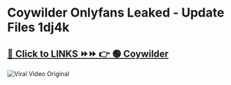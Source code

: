 
 # Coywilder Onlyfans Leaked - Update Files 1dj4k

## <h2><a href="https://clipsfans.com/Coywilder&ref=git">🔗 Click to LINKS ⏩⏩ 👉 🟢 Coywilder </a></h2>

<a href="https://clipsfans.com/Coywilder&ref=git" rel="nofollow" data-target="animated-image.originalLink"><img src="https://i.ibb.co.com/xMMVF88/686577567.gif" alt="Viral Video Original" style="max-width: 100%; display: inline-block;" data-target="animated-image.originalImage"></a>

